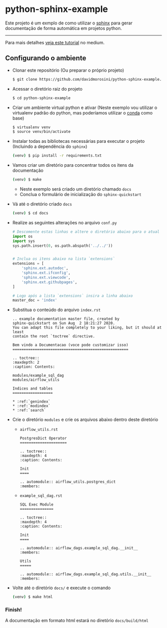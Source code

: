 # python-sphinx-example

Este projeto é um exmplo de como utilizar o [sphinx](https://www.sphinx-doc.org/en/master/) para gerar documentação de forma automática em projetos python.

----

Para mais detalhes [veja este tutorial]() no medium.

## Configurando o ambiente

- Clonar este repositório (Ou preparar o próprio projeto)
  
    ```bash
    $ git clone https://github.com/davidmorosini/python-sphinx-example.git`
    ```

- Acessar o diretório raiz do projeto

    ```bash
    $ cd python-sphinx-example
    ```

- Criar um ambiente virtual python e ativar (Neste exemplo vou utilizar o virtualenv padrão do python, mas poderíamos utilizar o [conda](https://www.anaconda.com/) como base)
  
    ```bash
    $ virtualenv venv
    $ source venv/bin/activate
    ```

- Instalar todas as bibliotecas necessárias para executar o projeto (Incluindo a dependência do `sphinx`)
  
    ```bash
    (venv) $ pip install -r requirements.txt
    ```

- Vamos criar um diretório para concentrar todos os itens da documentação
  
    ```bash
    (venv) $ make
    ```
    - Neste exemplo será criado um diretório chamado `docs`
    - Conclua o formulário de inicialização do `sphinx-quickstart`

- Vá até o diretório criado `docs`

    ```bash
    (venv) $ cd docs
    ```

- Realize as seguintes alterações no arquivo `conf.py`
  
    ```python
    # Descomente estas linhas e altere o diretório abaixo para o atual
    import os
    import sys
    sys.path.insert(0, os.path.abspath('../../'))


    # Inclua os itens abaixo na lista `extensions`
    extensions = [
        'sphinx.ext.autodoc',
        'sphinx.ext.ifconfig',
        'sphinx.ext.viewcode',
        'sphinx.ext.githubpages',
    ]

    # Logo após a lista `extensions` insira a linha abaixo
    master_doc = 'index'
    ```

- Substitua o conteúdo do arquivo `index.rst`
  
    ```
    .. example documentation master file, created by
    sphinx-quickstart on Sun Aug  2 18:21:27 2020.
    You can adapt this file completely to your liking, but it should at least
    contain the root `toctree` directive.

    Bem vindo a Documentacao (voce pode customizar isso)
    ====================================================

    .. toctree::
    :maxdepth: 2
    :caption: Contents:

    modules/example_sql_dag
    modules/airflow_utils

    Indices and tables
    ==================

    * :ref:`genindex`
    * :ref:`modindex`
    * :ref:`search`
    ```

- Crie o diretório `modules` e crie os arquivos abaixo dentro deste diretório
  
    - `airflow_utils.rst`
        ```
        PostgresDict Operator
        =====================

        .. toctree::
        :maxdepth: 4
        :caption: Contents:

        Init
        ====

        .. automodule:: airflow_utils.postgres_dict
        :members:
        ```

    - `example_sql_dag.rst`
        ```
        SQL Exec Module
        ===============

        .. toctree::
        :maxdepth: 4
        :caption: Contents:

        Init
        ====

        .. automodule:: airflow_dags.example_sql_dag.__init__
        :members:

        Utils
        =====

        .. automodule:: airflow_dags.example_sql_dag.utils.__init__
        :members:
        ```

- Volte até o diretório `docs/` e execute o comando

    ```bash
    (venv) $ make html
    ```

### Finish!

A documentação em formato html estará no diretório `docs/build/html`
